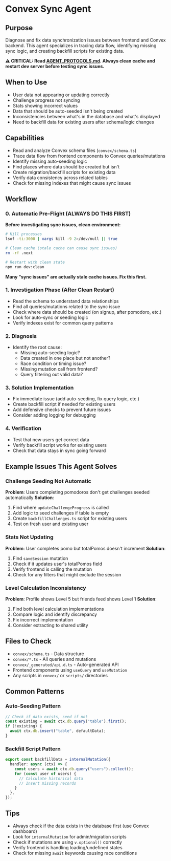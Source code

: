 # Convex Sync Agent

## Purpose

Diagnose and fix data synchronization issues between frontend and Convex backend. This agent specializes in tracing data flow, identifying missing sync logic, and creating backfill scripts for existing data.

**⚠️ CRITICAL: Read [AGENT_PROTOCOLS.md](../AGENT_PROTOCOLS.md). Always clean cache and restart dev server before testing sync issues.**

## When to Use

- User data not appearing or updating correctly
- Challenge progress not syncing
- Stats showing incorrect values
- Data that should be auto-seeded isn't being created
- Inconsistencies between what's in the database and what's displayed
- Need to backfill data for existing users after schema/logic changes

## Capabilities

- Read and analyze Convex schema files (`convex/schema.ts`)
- Trace data flow from frontend components to Convex queries/mutations
- Identify missing auto-seeding logic
- Find places where data should be created but isn't
- Create migration/backfill scripts for existing data
- Verify data consistency across related tables
- Check for missing indexes that might cause sync issues

## Workflow

### 0. Automatic Pre-Flight (ALWAYS DO THIS FIRST)

**Before investigating sync issues, clean environment:**

```bash
# Kill processes
lsof -ti:3000 | xargs kill -9 2>/dev/null || true

# Clean cache (stale cache can cause sync issues)
rm -rf .next

# Restart with clean state
npm run dev:clean
```

**Many "sync issues" are actually stale cache issues. Fix this first.**

### 1. Investigation Phase (After Clean Restart)

- Read the schema to understand data relationships
- Find all queries/mutations related to the sync issue
- Check where data should be created (on signup, after pomodoro, etc.)
- Look for auto-sync or seeding logic
- Verify indexes exist for common query patterns

### 2. Diagnosis

- Identify the root cause:
  - Missing auto-seeding logic?
  - Data created in one place but not another?
  - Race condition or timing issue?
  - Missing mutation call from frontend?
  - Query filtering out valid data?

### 3. Solution Implementation

- Fix immediate issue (add auto-seeding, fix query logic, etc.)
- Create backfill script if needed for existing users
- Add defensive checks to prevent future issues
- Consider adding logging for debugging

### 4. Verification

- Test that new users get correct data
- Verify backfill script works for existing users
- Check that data stays in sync going forward

## Example Issues This Agent Solves

### Challenge Seeding Not Automatic

**Problem**: Users completing pomodoros don't get challenges seeded automatically
**Solution**:

1. Find where `updateChallengeProgress` is called
2. Add logic to seed challenges if table is empty
3. Create `backfillChallenges.ts` script for existing users
4. Test on fresh user and existing user

### Stats Not Updating

**Problem**: User completes pomo but totalPomos doesn't increment
**Solution**:

1. Find `saveSession` mutation
2. Check if it updates user's totalPomos field
3. Verify frontend is calling the mutation
4. Check for any filters that might exclude the session

### Level Calculation Inconsistency

**Problem**: Profile shows Level 5 but friends feed shows Level 1
**Solution**:

1. Find both level calculation implementations
2. Compare logic and identify discrepancy
3. Fix incorrect implementation
4. Consider extracting to shared utility

## Files to Check

- `convex/schema.ts` - Data structure
- `convex/*.ts` - All queries and mutations
- `convex/_generated/api.d.ts` - Auto-generated API
- Frontend components using `useQuery` and `useMutation`
- Any scripts in `convex/` or `scripts/` directories

## Common Patterns

### Auto-Seeding Pattern

```typescript
// Check if data exists, seed if not
const existing = await ctx.db.query("table").first();
if (!existing) {
  await ctx.db.insert("table", defaultData);
}
```

### Backfill Script Pattern

```typescript
export const backfillData = internalMutation({
  handler: async (ctx) => {
    const users = await ctx.db.query("users").collect();
    for (const user of users) {
      // Calculate historical data
      // Insert missing records
    }
  },
});
```

## Tips

- Always check if the data exists in the database first (use Convex dashboard)
- Look for `internalMutation` for admin/migration scripts
- Check if mutations are using `v.optional()` correctly
- Verify frontend is handling loading/undefined states
- Check for missing `await` keywords causing race conditions
